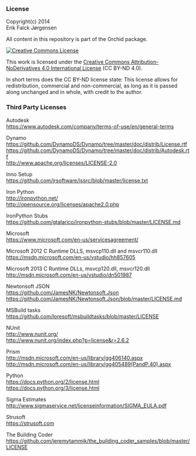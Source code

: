 ﻿### License  
Copyright(c) 2014  
Erik Falck Jørgensen  
  
All content in this repository is part of the Orchid package.  
  
<a rel="license" href="http://creativecommons.org/licenses/by-nd/4.0/">
<img alt="Creative Commons License" style="border-width:0" src="https://i.creativecommons.org/l/by-nd/4.0/88x31.png" /></a>  
  
This work is licensed under the <a rel="license" href="http://creativecommons.org/licenses/by-nd/4.0/">
Creative Commons Attribution-NoDerivatives 4.0 International License</a> (CC BY-ND 4.0).  
  
In short terms does the CC BY-ND license state: This license allows for redistribution, commercial and non-commercial, as long as it is passed along unchanged and in whole, with credit to the author.  
  
  
### Third Party Licenses  
Autodesk  
https://www.autodesk.com/company/terms-of-use/en/general-terms  
  
Dynamo  
https://github.com/DynamoDS/Dynamo/tree/master/doc/distrib/License.rtf  
https://github.com/DynamoDS/Dynamo/tree/master/doc/distrib/Autodesk.rtf  
http://www.apache.org/licenses/LICENSE-2.0  
  
Inno Setup  
https://github.com/jrsoftware/issrc/blob/master/license.txt  
  
Iron Python  
http://ironpython.net/  
http://opensource.org/licenses/apache2.0.php  
  
IronPython Stubs  
https://github.com/gtalarico/ironpython-stubs/blob/master/LICENSE.md  
  
Microsoft  
https://www.microsoft.com/en-us/servicesagreement/  
  
Microsoft 2012 C Runtime DLLS, msvcp110.dll and msvcr110.dll  
https://msdn.microsoft.com/en-us/vstudio/hh857605  
  
Microsoft 2013 C Runtime DLLs, msvcp120.dll, msvcr120.dll  
http://msdn.microsoft.com/en-us/vstudio/dn501987  
  
Newtonsoft JSON  
https://github.com/JamesNK/Newtonsoft.Json  
https://github.com/JamesNK/Newtonsoft.Json/blob/master/LICENSE.md  
  
MSBuild tasks  
https://github.com/loresoft/msbuildtasks/blob/master/LICENSE  
  
NUnit  
http://www.nunit.org/  
http://www.nunit.org/index.php?p=license&r=2.6.2  
  
Prism  
http://msdn.microsoft.com/en-us/library/gg406140.aspx  
http://msdn.microsoft.com/en-us/library/gg405489(PandP.40).aspx  
  
Python  
https://docs.python.org/2/license.html  
https://docs.python.org/3/license.html  
  
Sigma Estimates  
http://www.sigmaservice.net/licenseinformation/SIGMA_EULA.pdf  
  
Strusoft  
https://strusoft.com  
  
The Building Coder  
https://github.com/jeremytammik/the_building_coder_samples/blob/master/LICENSE  
  